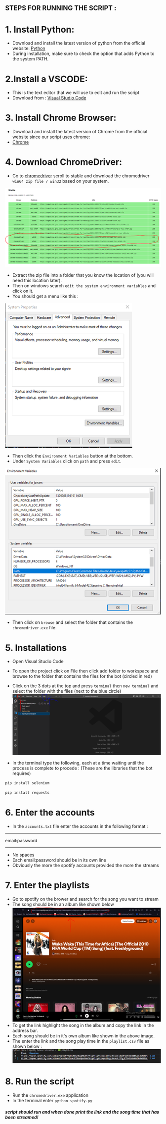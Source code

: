 ## STEPS FOR RUNNING THE SCRIPT : 

# 1. Install Python:
- Download and install the latest version of python from the official website: [Python](https://www.python.org/downloads/windows/)
- During installation, make sure to check the option that adds Python to the system PATH.

# 2.Install a VSCODE:
- This is the text editor that we will use to edit and run the script
- Download from : [Visual Studio Code](https://code.visualstudio.com/download)

# 3. Install Chrome Browser:
- Download and install the latest version of Chrome from the official website since our script uses chrome: 
- [Chrome](https://www.google.com/chrome/?brand=CHBD&brand=YTUH&gclid=CjwKCAiApuCrBhAuEiwA8VJ6JsWRQZ1zr9OxsR-MMiZe-N27lU6LRHSQy_VTu2j683PYcXyeVPD0LxoCpsQQAvD_BwE&gclsrc=aw.ds)

# 4. Download ChromeDriver:
- Go to [chromedriver](https://googlechromelabs.github.io/chrome-for-testing/) scroll to stable and download the chromedriver ``` win64 zip file / win32``` based on your system.

![alt text](./7.PNG)

- Extract the zip file into a folder that you know the location of (you will need this location later).
- Then on windows search ```edit the system environment variables``` and click on it.
- You should get a menu like this : 

![alt text](./4.PNG)

- Then click the ```Environment Variables``` button at the bottom.
- Under ```System Variables``` click on ```path``` and press ```edit```.

![alt text](./6.PNG)

- Then click on ```browse``` and select the folder that contains the ```chromedriver.exe``` file.

# 5. Installations
- Open Visual Studio Code
- To open the project click on File then click add folder to workspace and browse to the folder that contains the files for the bot (circled in red)
- Click on the 3 dots at the top and press ```terminal``` then ```new terminal``` and select the folder with the files (next to the blue circle)
![alt text](./8.PNG)

- In the terminal type the following, each at a time waiting until the process is complete to procede :
(These are the libraries that the bot requires)

```bash
pip install selenium
```
```bash
pip install requests
```

# 6. Enter the accounts
- In the ```accounts.txt``` file enter the accounts in the following format : 

***
email:password
***
- No spaces
- Each email:password should be in its own line
- Obviously the more the spotify accounts provided the more the streams

# 7. Enter the playlists
- Go to spotify on the brower and search for the song you want to stream
- The song should be in an album like shown below
![alt text](./5.PNG)
- To get the link highlight the song in the album and copy the link in the address bar.
- Each song should be in it's own album like shown in the above image.
- The enter the link and the song play time in the ```playlist.csv``` file as shown below : 
![alt text](./9.PNG)

# 8. Run the script
- Run the ```chromedriver.exe``` application
- In the terminal enter 
```python spotify.py```

##### script should run and when done print the link and the song time that has been streamed!
